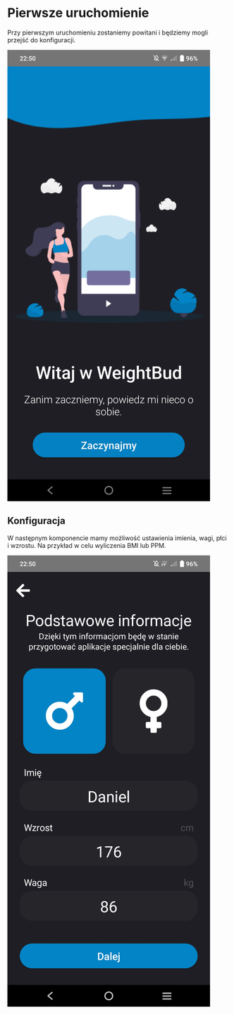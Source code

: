 # Pierwsze uruchomienie

Przy pierwszym uruchomieniu zostaniemy powitani i będziemy mogli przejść do konfiguracji.

![first](/Dokumentacja/start.jpg)

## Konfiguracja

W następnym komponencie mamy możliwość ustawienia imienia, wagi, płci i wzrostu. Na przykład w celu wyliczenia BMI lub PPM.

![config](/Dokumentacja/config.jpg)
